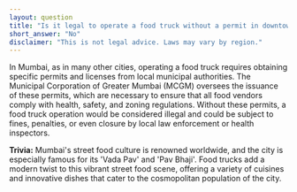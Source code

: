 ```yaml
---
layout: question
title: "Is it legal to operate a food truck without a permit in downtown Mumbai?"
short_answer: "No"
disclaimer: "This is not legal advice. Laws may vary by region."
---
```


In Mumbai, as in many other cities, operating a food truck requires obtaining specific permits and licenses from local municipal authorities. The Municipal Corporation of Greater Mumbai (MCGM) oversees the issuance of these permits, which are necessary to ensure that all food vendors comply with health, safety, and zoning regulations. Without these permits, a food truck operation would be considered illegal and could be subject to fines, penalties, or even closure by local law enforcement or health inspectors.

**Trivia:** Mumbai's street food culture is renowned worldwide, and the city is especially famous for its 'Vada Pav' and 'Pav Bhaji'. Food trucks add a modern twist to this vibrant street food scene, offering a variety of cuisines and innovative dishes that cater to the cosmopolitan population of the city.
